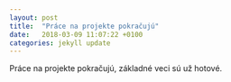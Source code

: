 ```yaml
---
layout: post
title:  "Práce na projekte pokračujú"
date:   2018-03-09 11:07:22 +0100
categories: jekyll update
---
```

Práce na projekte pokračujú, základné veci sú už hotové.